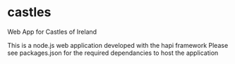 # castles
Web App for Castles of Ireland

This is a node.js web application developed with the hapi framework 
Please see packages.json for the required dependancies to host the application  
